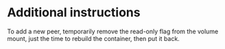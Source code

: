 # Additional instructions

To add a new peer, temporarily remove the read-only flag from the volume mount, just the time to rebuild the container, then put it back.

